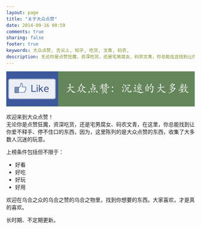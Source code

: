 ```yaml
---
layout: page
title: "关于大众点赞"
date: 2014-09-16 00:59
comments: true
sharing: false
footer: true
keywords: 大众点赞, 舌尖上, 知乎, 吃货, 文青, 码农, 
description: 无论你是点赞狂魔，资深吃货，还是宅男腐女、码农文青，你总能在这找到让你爱不释手的东西，因为这里陈列了大众点赞的东西，收集了大多数人沉迷的玩意。
---
```


![大众点赞](/images/2014/06/like_lessfun_about_title.png)

<!--more-->

欢迎来到大众点赞！  
无论你是点赞狂魔，资深吃货，还是宅男腐女、码农文青，在这里，你总能找到让你爱不释手、停不住口的东西，因为，这里陈列的是大众点赞的东西，收集了大多数人沉迷的玩意。

上榜条件包括但不限于：

* 好看
* 好吃
* 好玩
* 好用

欢迎在乌合之众的乌合之赞的乌合之物里，找到你想要的东西。大家喜欢，才是真的喜欢。

长时期、不定期更新。